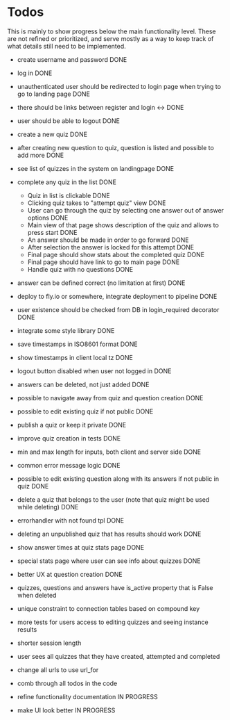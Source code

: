 # Todos

This is mainly to show progress below the main functionality level. These are not refined or prioritized, and serve mostly as a way to keep track of what details still need to be implemented.

  - create username and password DONE
  - log in DONE
  - unauthenticated user should be redirected to login page when trying to go to
    landing page DONE
  - there should be links between register and login <-> DONE
  - user should be able to logout DONE
  - create a new quiz DONE
  - after creating new question to quiz, question is listed and possible to add more DONE
  - see list of quizzes in the system on landingpage DONE
  - complete any quiz in the list DONE
    - Quiz in list is clickable DONE
    - Clicking quiz takes to "attempt quiz" view DONE
    - User can go through the quiz by selecting one answer out of answer options DONE
    - Main view of that page shows description of the quiz and allows to press start DONE
    - An answer should be made in order to go forward DONE
    - After selection the answer is locked for this attempt DONE
    - Final page should show stats about the completed quiz DONE
    - Final page should have link to go to main page DONE
    - Handle quiz with no questions DONE
  - answer can be defined correct (no limitation at first) DONE
  - deploy to fly.io or somewhere, integrate deployment to pipeline DONE
  - user existence should be checked from DB in login_required decorator DONE
  - integrate some style library DONE
  - save timestamps in ISO8601 format DONE
  - show timestamps in client local tz DONE
  - logout button disabled when user not logged in DONE
  - answers can be deleted, not just added DONE
  - possible to navigate away from quiz and question creation DONE
  - possible to edit existing quiz if not public DONE
  - publish a quiz or keep it private DONE
  - improve quiz creation in tests DONE
  - min and max length for inputs, both client and server side DONE
  - common error message logic DONE
  - possible to edit existing question along with its answers if not public in quiz DONE
  - delete a quiz that belongs to the user (note that quiz might be used while deleting) DONE
  - errorhandler with not found tpl DONE
  - deleting an unpublished quiz that has results should work DONE
  - show answer times at quiz stats page DONE
  - special stats page where user can see info about quizzes DONE
  - better UX at question creation DONE
  - quizzes, questions and answers have is_active property that is False when deleted
  - unique constraint to connection tables based on compound key
  - more tests for users access to editing quizzes and seeing instance results
  - shorter session length
  - user sees all quizzes that they have created, attempted and completed
  - change all urls to use url_for
  - comb through all todos in the code

  - refine functionality documentation IN PROGRESS
  - make UI look better IN PROGRESS

